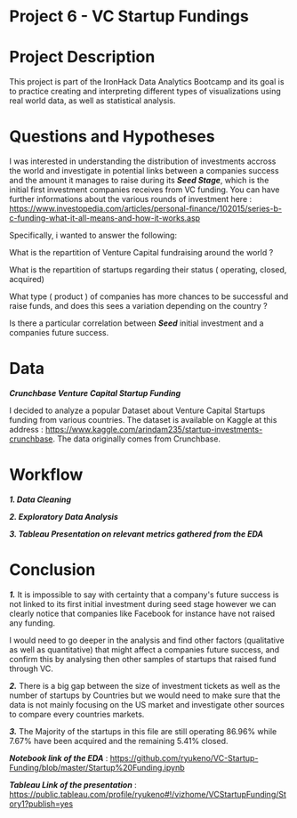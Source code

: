 # Project 6 - VC Startup Fundings

# Project Description

This project is part of the IronHack Data Analytics Bootcamp and its goal is to practice creating and interpreting different types of visualizations using real world data, as well as statistical analysis.



# Questions and Hypotheses

I was interested in understanding the distribution of investments accross the world and investigate in potential links between a companies success and the amount it manages to raise during its ***Seed Stage***, which is the initial first investment companies receives from VC funding. You can have further informations about the various rounds of investment here : https://www.investopedia.com/articles/personal-finance/102015/series-b-c-funding-what-it-all-means-and-how-it-works.asp

Specifically, i wanted to answer the following:

What is the repartition of Venture Capital fundraising around the world ? 

What is the repartition of startups regarding their status ( operating, closed, acquired)

What type ( product )  of companies has more chances to be successful and raise funds, and does this sees a variation depending on the country ?

Is there a particular correlation between ***Seed*** initial investment and a companies future success.

# Data
***Crunchbase Venture Capital Startup Funding***

I decided to analyze a popular Dataset about Venture Capital Startups funding from various countries. The dataset is available on Kaggle at this address : https://www.kaggle.com/arindam235/startup-investments-crunchbase. The data originally comes from Crunchbase.

# Workflow 

***1. Data Cleaning***

***2. Exploratory Data Analysis***

***3. Tableau Presentation on relevant metrics gathered from the EDA***


# Conclusion

***1.*** It is impossible to say with certainty that a company's future success is not linked to its first initial investment during seed stage however we can clearly notice that companies like Facebook for instance have not raised any funding.

I would need to go deeper in the analysis and find other factors (qualitative as well as quantitative) that might affect a companies future success, and confirm this by analysing then other samples of startups that raised fund through VC.

***2.*** There is a big gap between the size of investment tickets as well as the number of startups by Countries but we would need to make sure that the data is not mainly focusing on the US market and investigate other sources to compare every countries markets.

***3.*** The Majority of the startups in this file are still operating 86.96% while 7.67% have been acquired and the remaining 5.41% closed.







***Notebook link of the EDA*** : https://github.com/ryukeno/VC-Startup-Funding/blob/master/Startup%20Funding.ipynb

***Tableau Link of the presentation*** : https://public.tableau.com/profile/ryukeno#!/vizhome/VCStartupFunding/Story1?publish=yes
